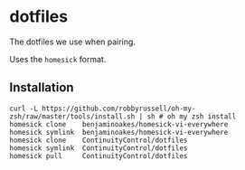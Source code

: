 # dotfiles

The dotfiles we use when pairing.

Uses the `homesick` format.

## Installation

    curl -L https://github.com/robbyrussell/oh-my-zsh/raw/master/tools/install.sh | sh # oh my zsh install
    homesick clone    benjaminoakes/homesick-vi-everywhere
    homesick symlink  benjaminoakes/homesick-vi-everywhere
    homesick clone    ContinuityControl/dotfiles
    homesick symlink  ContinuityControl/dotfiles
    homesick pull     ContinuityControl/dotfiles
